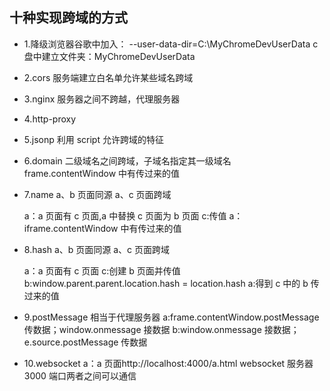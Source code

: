 ## 十种实现跨域的方式

* 1.降级浏览器谷歌中加入：
  --user-data-dir=C:\MyChromeDevUserData
  c 盘中建立文件夹：MyChromeDevUserData

* 2.cors
  服务端建立白名单允许某些域名跨域

* 3.nginx
  服务器之间不跨越，代理服务器

* 4.http-proxy

* 5.jsonp
  利用 script 允许跨域的特征

* 6.domain
  二级域名之间跨域，子域名指定其一级域名
  frame.contentWindow 中有传过来的值

* 7.name
  a、b 页面同源
  a、c 页面跨域

  a：a 页面有 c 页面,a 中替换 c 页面为 b 页面
  c:传值
  a：iframe.contentWindow 中有传过来的值

* 8.hash
  a、b 页面同源
  a、c 页面跨域

  a：a 页面有 c 页面
  c:创建 b 页面并传值
  b:window.parent.parent.location.hash = location.hash
  a:得到 c 中的 b 传过来的值

* 9.postMessage
  相当于代理服务器
  a:frame.contentWindow.postMessage 传数据；window.onmessage 接数据
  b:window.onmessage 接数据；e.source.postMessage 传数据

- 10.websocket
  a：a 页面http://localhost:4000/a.html
  websocket 服务器 3000 端口两者之间可以通信
